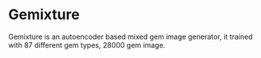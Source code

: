# Gemixture
Gemixture is an autoencoder based mixed gem image generator, it trained with 87 different gem types, 28000 gem image.
